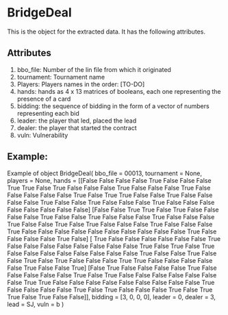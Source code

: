 # BridgeDeal
This is the object for the extracted data. It has the following attributes.
## Attributes
1. bbo_file: Number of the lin file from which it originated
2. tournament: Tournament name
3. Players: Players names in the order: [TO-DO]
4. hands: hands as 4 x 13 matrices of booleans, each one representing the presence of a card
5. bidding: the sequence of bidding in the form of a vector of numbers representing each bid
6. leader: the player that led, placed the lead
7. dealer: the player that started the contract
8. vuln: Vulnerability

## Example:
Example of object
    BridgeDeal(
    	bbo_file = 00013,
    	tournament = None,
    	players = None,
    	hands = [[False False False False  True False False False  True  True False  True
      False False False  True False False False  True False False False False
      False  True False  True  True False False  True False False False False
       True False False  True False False False  True False False False False
      False False False False]
     [False False  True  True False  True False False False False  True False
      False  True False False False  True False False False  True False False
       True False  True False False False  True False False False  True False
      False False False False False False False False False  True False False
      False False  True False]
     [ True False False False False False False  True False False False False
      False False False False  True False  True False  True False False False
      False False False False False  True False False  True False False  True
      False  True False False False  True  True False False False False False
       True False False  True]
     [False  True False False False False  True False False False False False
       True False  True False False False False False False False  True  True
      False False False False False False False False False  True False False
      False False  True False  True False False False  True False  True  True
      False  True False False]],
    	bidding = [3, 0, 0, 0],
    	leader = 0,
    	dealer = 3,
    	lead = SJ,
    	vuln = b
    )
